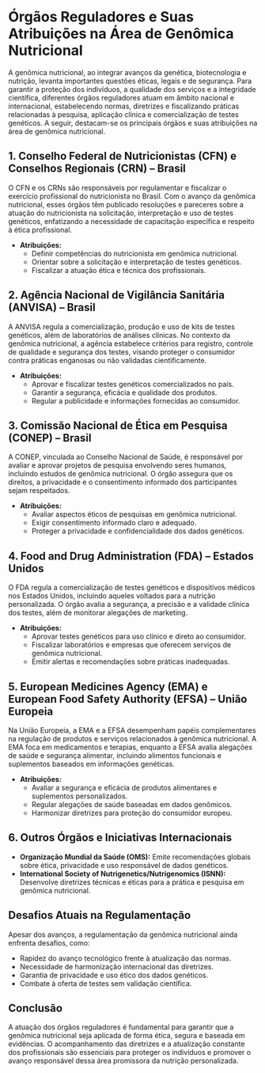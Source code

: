 
# Órgãos Reguladores e Suas Atribuições na Área de Genômica Nutricional

A genômica nutricional, ao integrar avanços da genética, biotecnologia e nutrição, levanta importantes questões éticas, legais e de segurança. Para garantir a proteção dos indivíduos, a qualidade dos serviços e a integridade científica, diferentes órgãos reguladores atuam em âmbito nacional e internacional, estabelecendo normas, diretrizes e fiscalizando práticas relacionadas à pesquisa, aplicação clínica e comercialização de testes genéticos. A seguir, destacam-se os principais órgãos e suas atribuições na área de genômica nutricional.

## 1. **Conselho Federal de Nutricionistas (CFN) e Conselhos Regionais (CRN) – Brasil**

O CFN e os CRNs são responsáveis por regulamentar e fiscalizar o exercício profissional do nutricionista no Brasil. Com o avanço da genômica nutricional, esses órgãos têm publicado resoluções e pareceres sobre a atuação do nutricionista na solicitação, interpretação e uso de testes genéticos, enfatizando a necessidade de capacitação específica e respeito à ética profissional.

- **Atribuições:**
  - Definir competências do nutricionista em genômica nutricional.
  - Orientar sobre a solicitação e interpretação de testes genéticos.
  - Fiscalizar a atuação ética e técnica dos profissionais.

## 2. **Agência Nacional de Vigilância Sanitária (ANVISA) – Brasil**

A ANVISA regula a comercialização, produção e uso de kits de testes genéticos, além de laboratórios de análises clínicas. No contexto da genômica nutricional, a agência estabelece critérios para registro, controle de qualidade e segurança dos testes, visando proteger o consumidor contra práticas enganosas ou não validadas cientificamente.

- **Atribuições:**
  - Aprovar e fiscalizar testes genéticos comercializados no país.
  - Garantir a segurança, eficácia e qualidade dos produtos.
  - Regular a publicidade e informações fornecidas ao consumidor.

## 3. **Comissão Nacional de Ética em Pesquisa (CONEP) – Brasil**

A CONEP, vinculada ao Conselho Nacional de Saúde, é responsável por avaliar e aprovar projetos de pesquisa envolvendo seres humanos, incluindo estudos de genômica nutricional. O órgão assegura que os direitos, a privacidade e o consentimento informado dos participantes sejam respeitados.

- **Atribuições:**
  - Avaliar aspectos éticos de pesquisas em genômica nutricional.
  - Exigir consentimento informado claro e adequado.
  - Proteger a privacidade e confidencialidade dos dados genéticos.

## 4. **Food and Drug Administration (FDA) – Estados Unidos**

O FDA regula a comercialização de testes genéticos e dispositivos médicos nos Estados Unidos, incluindo aqueles voltados para a nutrição personalizada. O órgão avalia a segurança, a precisão e a validade clínica dos testes, além de monitorar alegações de marketing.

- **Atribuições:**
  - Aprovar testes genéticos para uso clínico e direto ao consumidor.
  - Fiscalizar laboratórios e empresas que oferecem serviços de genômica nutricional.
  - Emitir alertas e recomendações sobre práticas inadequadas.

## 5. **European Medicines Agency (EMA) e European Food Safety Authority (EFSA) – União Europeia**

Na União Europeia, a EMA e a EFSA desempenham papéis complementares na regulação de produtos e serviços relacionados à genômica nutricional. A EMA foca em medicamentos e terapias, enquanto a EFSA avalia alegações de saúde e segurança alimentar, incluindo alimentos funcionais e suplementos baseados em informações genéticas.

- **Atribuições:**
  - Avaliar a segurança e eficácia de produtos alimentares e suplementos personalizados.
  - Regular alegações de saúde baseadas em dados genômicos.
  - Harmonizar diretrizes para proteção do consumidor europeu.

## 6. **Outros Órgãos e Iniciativas Internacionais**

- **Organização Mundial da Saúde (OMS):** Emite recomendações globais sobre ética, privacidade e uso responsável de dados genéticos.
- **International Society of Nutrigenetics/Nutrigenomics (ISNN):** Desenvolve diretrizes técnicas e éticas para a prática e pesquisa em genômica nutricional.

## **Desafios Atuais na Regulamentação**

Apesar dos avanços, a regulamentação da genômica nutricional ainda enfrenta desafios, como:
- Rapidez do avanço tecnológico frente à atualização das normas.
- Necessidade de harmonização internacional das diretrizes.
- Garantia de privacidade e uso ético dos dados genéticos.
- Combate à oferta de testes sem validação científica.

## **Conclusão**

A atuação dos órgãos reguladores é fundamental para garantir que a genômica nutricional seja aplicada de forma ética, segura e baseada em evidências. O acompanhamento das diretrizes e a atualização constante dos profissionais são essenciais para proteger os indivíduos e promover o avanço responsável dessa área promissora da nutrição personalizada.
```
